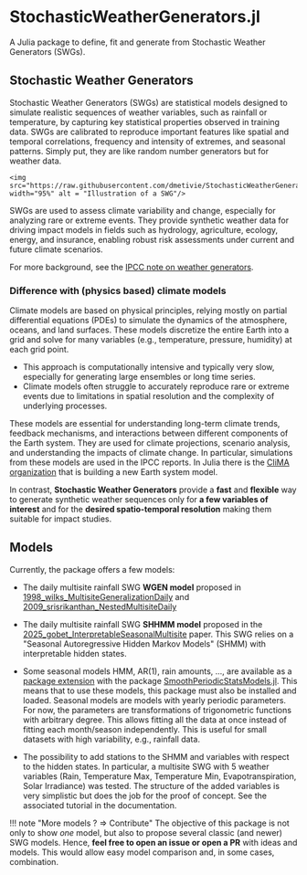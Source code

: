 # StochasticWeatherGenerators.jl

A Julia package to define, fit and generate from Stochastic Weather Generators (SWGs).

## Stochastic Weather Generators

Stochastic Weather Generators (SWGs) are statistical models designed to simulate realistic sequences of weather variables, such as rainfall or temperature, by capturing key statistical properties observed in training data. SWGs are calibrated to reproduce important features like spatial and temporal correlations, frequency and intensity of extremes, and seasonal patterns.
Simply put, they are like random number generators but for weather data.

```@raw html
<img src="https://raw.githubusercontent.com/dmetivie/StochasticWeatherGenerators.jl/master/docs/src/assets/fig_swg_dice.svg" width="95%" alt = "Illustration of a SWG"/>
```

SWGs are used to assess climate variability and change, especially for analyzing rare or extreme events. They provide synthetic weather data for driving impact models in fields such as hydrology, agriculture, ecology, energy, and insurance, enabling robust risk assessments under current and future climate scenarios.

For more background, see the [IPCC note on weather generators](https://www.ipcc-data.org/guidelines/pages/weather_generators.html).

### Difference with (physics based) climate models

Climate models are based on physical principles, relying mostly on partial differential equations (PDEs) to simulate the dynamics of the atmosphere, oceans, and land surfaces. These models discretize the entire Earth into a grid and solve for many variables (e.g., temperature, pressure, humidity) at each grid point.

- This approach is computationally intensive and typically very slow, especially for generating large ensembles or long time series.
- Climate models often struggle to accurately reproduce rare or extreme events due to limitations in spatial resolution and the complexity of underlying processes.

These models are essential for understanding long-term climate trends, feedback mechanisms, and interactions between different components of the Earth system. They are used for climate projections, scenario analysis, and understanding the impacts of climate change. In particular, simulations from these models are used in the IPCC reports.
In Julia there is the [CliMA organization](https://github.com/CliMA) that is building a new Earth system model.

In contrast, **Stochastic Weather Generators** provide a **fast** and **flexible** way to generate synthetic weather sequences only for **a few variables of interest** and for the **desired spatio-temporal resolution** making them suitable for impact studies.

## Models

Currently, the package offers a few models:

- The daily multisite rainfall SWG **WGEN model** proposed in [1998_wilks_MultisiteGeneralizationDaily](@cite) and [2009_srisrikanthan_NestedMultisiteDaily](@cite)

- The daily multisite rainfall SWG **SHHMM model** proposed in the [2025_gobet_InterpretableSeasonalMultisite](@cite) paper. This SWG relies on a "Seasonal Autoregressive Hidden Markov Models" (SHMM) with interpretable hidden states.

- Some seasonal models HMM, AR(1), rain amounts, ..., are available as a [package extension](https://pkgdocs.julialang.org/v1/creating-packages/#Conditional-loading-of-code-in-packages-(Extensions)) with the package [SmoothPeriodicStatsModels.jl](https://github.com/dmetivie/SmoothPeriodicStatsModels.jl). This means that to use these models, this package must also be installed and loaded. Seasonal models are models with yearly periodic parameters. For now, the parameters are transformations of trigonometric functions with arbitrary degree. This allows fitting all the data at once instead of fitting each month/season independently. This is useful for small datasets with high variability, e.g., rainfall data.

- The possibility to add stations to the SHMM and variables with respect to the hidden states. In particular, a multisite SWG with 5 weather variables (Rain, Temperature Max, Temperature Min, Evapotranspiration, Solar Irradiance) was tested. The structure of the added variables is very simplistic but does the job for the proof of concept. See the associated tutorial in the documentation.

!!! note "More models ? => Contribute"
    The objective of this package is not only to show *one* model, but also to propose several classic (and newer) SWG models.
    Hence, **feel free to open an issue or open a PR** with ideas and models.
    This would allow easy model comparison and, in some cases, combination.
